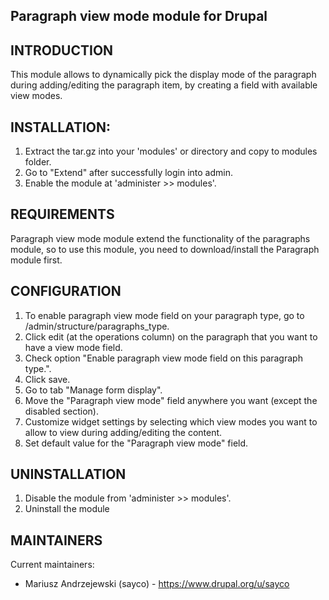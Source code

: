Paragraph view mode module for Drupal
---------------------------

INTRODUCTION
-----------
  This module allows to dynamically pick the display mode
  of the paragraph during adding/editing the paragraph item,
  by creating a field with available view modes.

INSTALLATION:
-------------
  1. Extract the tar.gz into your 'modules' or directory and copy to modules
     folder.
  2. Go to "Extend" after successfully login into admin.
  3. Enable the module at 'administer >> modules'.

REQUIREMENTS
------------
  Paragraph view mode module extend the functionality
  of the paragraphs module, so to use this module,
  you need to download/install the Paragraph module first.

CONFIGURATION
-------------
  1. To enable paragraph view mode field on your paragraph type,
     go to /admin/structure/paragraphs_type.
  2. Click edit (at the operations column) on the paragraph
     that you want to have a view mode field.
  3. Check option "Enable paragraph view mode field on this paragraph type.".
  4. Click save.
  5. Go to tab "Manage form display".
  6. Move the "Paragraph view mode" field
     anywhere you want (except the disabled section).
  7. Customize widget settings by selecting which view modes
     you want to allow to view during adding/editing the content.
  8. Set default value for the "Paragraph view mode" field.

UNINSTALLATION
--------------
  1. Disable the module from 'administer >> modules'.
  2. Uninstall the module

MAINTAINERS
-----------
  Current maintainers:
   * Mariusz Andrzejewski (sayco) - https://www.drupal.org/u/sayco
